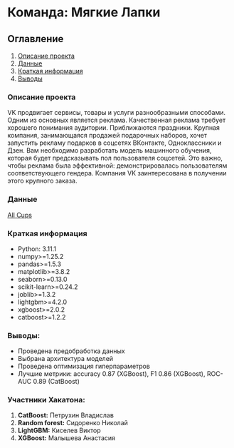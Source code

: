 # Команда: Мягкие Лапки

## Оглавление  
1. [Описание проекта](#описание-проекта)  
2. [Данные](#данные)  
3. [Краткая информация](#краткая-информация)   
4. [Выводы](#выводы) 

### Описание проекта    
VK продвигает сервисы, товары и услуги разнообразными способами. Одним из основных является реклама. Качественная реклама требует хорошего понимания аудитории.
Приближаются праздники. Крупная компания, занимающаяся продажей подарочных наборов, хочет запустить рекламу подарков в соцсетях ВКонтакте, Одноклассники и Дзен.
Вам необходимо разработать модель машинного обучения, которая будет предсказывать пол пользователя соцсетей. Это важно, чтобы реклама была эффективной: демонстрировалась пользователям соответствующего гендера.
Компания VK заинтересована в получении этого крупного заказа.

### Данные    
[All Cups](https://cups.online/ru/tasks/1923)

### Краткая информация
- Python: 3.11.1
- numpy>=1.25.2
- pandas>=1.5.3
- matplotlib>=3.8.2
- seaborn>=0.13.0
- scikit-learn>=0.24.2
- joblib>=1.3.2
- lightgbm>=4.2.0
- xgboost>=2.0.2
- catboost>=1.2.2



### Выводы:  
- Проведена предобработка данных
- Выбрана архитектура моделей
- Проведена оптимизация гиперпараметров
- Лучшие метрики: accuracy 0.87 (XGBoost), F1 0.86 (XGBoost), ROC-AUC 0.89 (CatBoost)

### Участники Хакатона:
1. **CatBoost:** Петрухин Владислав
2. **Random forest:** Сидоренко Николай
3. **LightGBM:** Киселев Виктор
4. **XGBoost:** Малышева Анастасия

